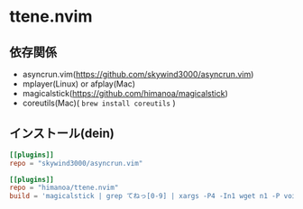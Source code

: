 # ttene.nvim

## 依存関係

- asyncrun.vim(https://github.com/skywind3000/asyncrun.vim)
- mplayer(Linux) or afplay(Mac)
- magicalstick(https://github.com/himanoa/magicalstick)
- coreutils(Mac)( `brew install coreutils` )

## インストール(dein)

```dein.toml
[[plugins]]
repo = "skywind3000/asyncrun.vim"

[[plugins]]
repo = "himanoa/ttene.nvim"
build = 'magicalstick | grep てねっ[0-9] | xargs -P4 -In1 wget n1 -P voices/'
```
